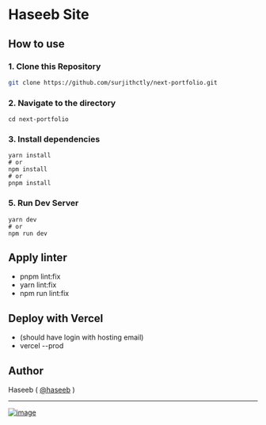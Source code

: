 
# Haseeb Site

## How to use

### 1\. Clone this Repository

```bash
git clone https://github.com/surjithctly/next-portfolio.git
```

### 2\. Navigate to the directory

```
cd next-portfolio
```

### 3\. Install dependencies

```
yarn install
# or
npm install
# or
pnpm install
```

### 5\. Run Dev Server

```
yarn dev
# or
npm run dev
```

## Apply linter

- pnpm lint:fix
- yarn lint:fix
- npm run lint:fix

## Deploy with Vercel

- (should have login with hosting email)
- vercel --prod

## Author

Haseeb ( [@haseeb](https://github.com/haseebUllahAbbasi/) )

---

[![image](https://www.datocms-assets.com/31049/1618983297-powered-by-vercel.svg)](https://vercel.com/?utm_source=web3templates&utm_campaign=oss)

